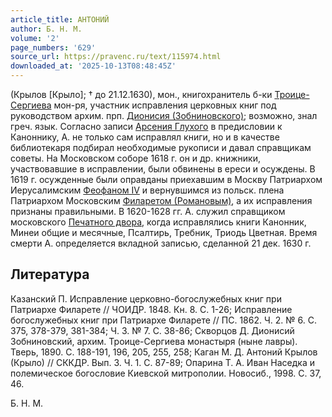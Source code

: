 ```yaml
---
article_title: АНТОНИЙ
author: Б. Н. М.
volume: '2'
page_numbers: '629'
source_url: https://pravenc.ru/text/115974.html
downloaded_at: '2025-10-13T08:48:45Z'
---
```


(Крылов [Крыло]; † до 21.12.1630), мон., книгохранитель б-ки [Троице-Сергиева](https://pravenc.ru/text/Троице-Сергиева.html) мон-ря, участник исправления церковных книг под руководством архим. прп. [Дионисия (Зобниновского)](<https://pravenc.ru/text/ДИОНИСИЙ (Зобниновский.html>); возможно, знал греч. язык. Согласно записи [Арсения Глухого](<https://pravenc.ru/text/Арсения Глухого.html>) в предисловии к Каноннику, А. не только сам исправлял книги, но и в качестве библиотекаря подбирал необходимые рукописи и давал справщикам советы. На Московском соборе 1618 г. он и др. книжники, участвовавшие в исправлении, были обвинены в ереси и осуждены. В 1619 г. осужденные были оправданы приехавшим в Москву Патриархом Иерусалимским [Феофаном IV](<https://pravenc.ru/text/Феофаном IV.html>) и вернувшимся из польск. плена Патриархом Московским [Филаретом (Романовым)](<https://pravenc.ru/text/Филаретом (Романовым).html>), а их исправления признаны правильными. В 1620-1628 гг. А. служил справщиком московского [Печатного двора](<https://pravenc.ru/text/Печатный двор.html>), когда исправлялись книги Канонник, Минеи общие и месячные, Псалтирь, Требник, Триодь Цветная. Время смерти А. определяется вкладной записью, сделанной 21 дек. 1630 г.

## Литература

Казанский П. Исправление церковно-богослужебных книг при Патриархе Филарете // ЧОИДР. 1848. Кн. 8. С. 1-26; Исправление богослужебных книг при Патриархе Филарете // ПС. 1862. Ч. 2. № 6. С. 375, 378-379, 381-384; Ч. 3. № 7. С. 38-86; Скворцов Д. Дионисий Зобниновский, архим. Троице-Сергиева монастыря (ныне лавры). Тверь, 1890. С. 188-191, 196, 205, 255, 258; Каган М. Д. Антоний Крылов (Крыло) // СККДР. Вып. 3. Ч. 1. С. 87-89; Опарина Т. А. Иван Наседка и полемическое богословие Киевской митрополии. Новосиб., 1998. С. 37, 46.

Б. Н. М.
